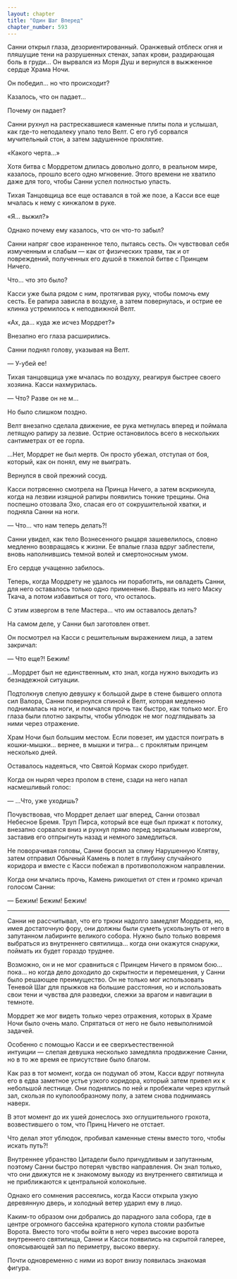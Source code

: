 ```yaml
---
layout: chapter
title: "Один Шаг Вперед"
chapter_number: 593
---
```


Санни открыл глаза, дезориентированный. Оранжевый отблеск огня и пляшущие тени на разрушенных стенах, запах крови, раздирающая боль в груди... Он вырвался из Моря Душ и вернулся в выжженное сердце Храма Ночи.

Он победил... но что происходит?

Казалось, что он падает...

Почему он падает?

Санни рухнул на растрескавшиеся каменные плиты пола и услышал, как где-то неподалеку упало тело Велт. С его губ сорвался мучительный стон, а затем задушенное проклятие.

«Какого черта...»

Хотя битва с Мордретом длилась довольно долго, в реальном мире, казалось, прошло всего одно мгновение. Этого времени не хватило даже для того, чтобы Санни успел полностью упасть.

Тихая Танцовщица все еще оставался в той же позе, а Касси все еще мчалась к нему с кинжалом в руке.

«Я... выжил?»

Однако почему ему казалось, что он что-то забыл?

Санни напряг свое израненное тело, пытаясь сесть. Он чувствовал себя измученным и слабым — как от физических травм, так и от повреждений, полученных его душой в тяжелой битве с Принцем Ничего.

Что... что это было?

Касси уже была рядом с ним, протягивая руку, чтобы помочь ему сесть. Ее рапира зависла в воздухе, а затем повернулась, и острие ее клинка устремилось к неподвижной Велт.

«Ах, да... куда же исчез Мордрет?»

Внезапно его глаза расширились.

Санни поднял голову, указывая на Велт.

— У-убей ее!

Тихая танцовщица уже мчалась по воздуху, реагируя быстрее своего хозяина. Касси нахмурилась.

— Что? Разве он не м...

Но было слишком поздно.

Велт внезапно сделала движение, ее рука метнулась вперед и поймала летящую рапиру за лезвие. Острие остановилось всего в нескольких сантиметрах от ее горла.

...Нет, Мордрет не был мертв. Он просто убежал, отступая от боя, который, как он понял, ему не выиграть.

Вернулся в свой прежний сосуд.

Касси потрясенно смотрела на Принца Ничего, а затем вскрикнула, когда на лезвии изящной рапиры появились тонкие трещины. Она поспешно отозвала Эхо, спасая его от сокрушительной хватки, и подняла Санни на ноги.

— Что... что нам теперь делать?!

Санни увидел, как тело Вознесенного рыцаря зашевелилось, словно медленно возвращаясь к жизни. Ее впалые глаза вдруг заблестели, вновь наполнившись темной волей и смертоносным умом.

Его сердце учащенно забилось.

Теперь, когда Мордрету не удалось ни поработить, ни овладеть Санни, для него оставалось только одно применение. Вырвать из него Маску Ткача, а потом избавиться от того, что осталось.

С этим извергом в теле Мастера... что им оставалось делать?

На самом деле, у Санни был заготовлен ответ.

Он посмотрел на Касси с решительным выражением лица, а затем закричал:

— Что еще?! Бежим!

...Мордрет был не единственным, кто знал, когда нужно выходить из безнадежной ситуации.

Подтолкнув слепую девушку к большой дыре в стене бывшего оплота сил Валора, Санни повернулся спиной к Велт, которая медленно поднималась на ноги, и помчался прочь так быстро, как только мог. Его глаза были плотно закрыты, чтобы ублюдок не мог подглядывать за ними через отражение.

Храм Ночи был большим местом. Если повезет, им удастся поиграть в кошки-мышки... вернее, в мышки и тигра... с проклятым принцем несколько дней.

Оставалось надеяться, что Святой Кормак скоро прибудет.

Когда он нырял через пролом в стене, сзади на него напал насмешливый голос:

— ...Что, уже уходишь?

Почувствовав, что Мордрет делает шаг вперед, Санни отозвал Небесное Бремя. Труп Пирса, который все еще был прижат к потолку, внезапно сорвался вниз и рухнул прямо перед зеркальным извергом, заставив его отпрыгнуть назад и немного замедлиться.

Не поворачивая головы, Санни бросил за спину Нарушенную Клятву, затем отправил Обычный Камень в полет в глубину случайного коридора и вместе с Касси побежал в противоположном направлении.

Когда они мчались прочь, Камень рикошетил от стен и громко кричал голосом Санни:

— Бежим! Бежим! Бежим!

***

Санни не рассчитывал, что его трюки надолго замедлят Мордрета, но, имея достаточную фору, они должны были суметь ускользнуть от него в запутанном лабиринте великого собора. Нужно было только вовремя выбраться из внутреннего святилища... когда они окажутся снаружи, поймать их будет гораздо труднее.

Возможно, он и не мог сравниться с Принцем Ничего в прямом бою... пока... но когда дело доходило до скрытности и перемешения, у Санни было решающее преимущество. Он не только мог использовать Теневой Шаг для прыжков на большие расстояния, но и использовать свои тени и чувства для разведки, слежки за врагом и навигации в темноте.

Мордрет же мог видеть только через отражения, которых в Храме Ночи было очень мало. Спрятаться от него не было невыполнимой задачей.

Особенно с помощью Касси и ее сверхъестественной интуиции — слепая девушка несколько замедляла продвижение Санни, но в то же время ее присутствие было благом.

Как раз в тот момент, когда он подумал об этом, Касси вдруг потянула его в едва заметное устье узкого коридора, который затем привел их к небольшой лестнице. Они поднялись по ней и пробежали через круглый зал, скользя по куполообразному полу, а затем снова поднимаясь наверх.

В этот момент до их ушей донеслось эхо оглушительного грохота, возвестившего о том, что Принц Ничего не отстает.

Что делал этот ублюдок, пробивал каменные стены вместо того, чтобы искать путь?!

Внутреннее убранство Цитадели было причудливым и запутанным, поэтому Санни быстро потерял чувство направления. Он знал только, что они движутся не к знакомому выходу из внутреннего святилища и не приближаются к центральной колокольне.

Однако его сомнения рассеялись, когда Касси открыла узкую деревянную дверь, и холодный ветер ударил ему в лицо.

Каким-то образом они добрались до парадного зала собора, где в центре огромного бассейна кратерного купола стояли разбитые Ворота. Вместо того чтобы войти в него через высокие ворота внутреннего святилища, Санни и Касси появились на скрытой галерее, опоясывающей зал по периметру, высоко вверху.

Почти одновременно с ними из ворот внизу появилась знакомая фигура.